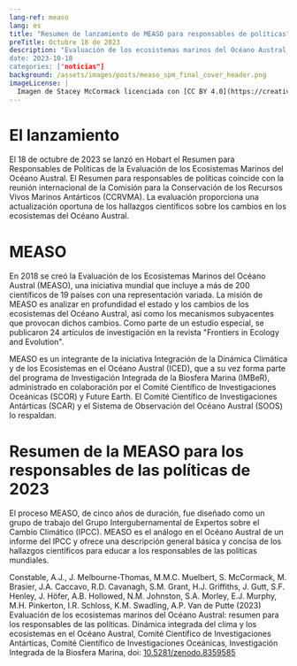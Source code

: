 ```yaml
---
lang-ref: measo
lang: es
title: "Resumen de lanzamiento de MEASO para responsables de políticas"
preTitle: Octubre 18 de 2023
description: "Evaluación de los ecosistemas marinos del Océano Austral, lanzamiento del SPM
date: 2023-10-18
categories: ["noticias"]
background: /assets/images/posts/measo_spm_final_cover_header.png
imageLicense: |
  Imagen de Stacey McCormack licenciada con [CC BY 4.0](https://creativecommons.org/licenses/by/4.0/)
---
```


# El lanzamiento
El 18 de octubre de 2023 se lanzó en Hobart el Resumen para Responsables de Políticas de la Evaluación de los Ecosistemas Marinos del Océano Austral. El Resumen para responsables de políticas coincide con la reunión internacional de la Comisión para la Conservación de los Recursos Vivos Marinos Antárticos (CCRVMA). La evaluación proporciona una actualización oportuna de los hallazgos científicos sobre los cambios en los ecosistemas del Océano Austral.

# MEASO

En 2018 se creó la Evaluación de los Ecosistemas Marinos del Océano Austral (MEASO), una iniciativa mundial que incluye a más de 200 científicos de 19 países con una representación variada. La misión de MEASO es analizar en profundidad el estado y los cambios de los ecosistemas del Océano Austral, así como los mecanismos subyacentes que provocan dichos cambios. Como parte de un estudio especial, se publicaron 24 artículos de investigación en la revista "Frontiers in Ecology and Evolution".

MEASO es un integrante de la iniciativa Integración de la Dinámica Climática y de los Ecosistemas en el Océano Austral (ICED), que a su vez forma parte del programa de Investigación Integrada de la Biosfera Marina (IMBeR), administrado en colaboración por el Comité Científico de Investigaciones Oceánicas (SCOR) y Future Earth. El Comité Científico de Investigaciones Antárticas (SCAR) y el Sistema de Observación del Océano Austral (SOOS) lo respaldan.

# Resumen de la MEASO para los responsables de las políticas de 2023
El proceso MEASO, de cinco años de duración, fue diseñado como un grupo de trabajo del Grupo Intergubernamental de Expertos sobre el Cambio Climático (IPCC). MEASO es el análogo en el Océano Austral de un informe del IPCC y ofrece una descripción general básica y concisa de los hallazgos científicos para educar a los responsables de las políticas mundiales.

Constable, A.J., J. Melbourne-Thomas, M.M.C. Muelbert, S. McCormack, M. Brasier, J.A. Caccavo, R.D. Cavanagh, S.M. Grant, H.J. Griffiths, J. Gutt, S.F. Henley, J. Höfer, A.B. Hollowed, N.M. Johnston, S.A. Morley, E.J. Murphy, M.H. Pinkerton, I.R. Schloss, K.M. Swadling, A.P. Van de Putte (2023) Evaluación de los ecosistemas marinos del Océano Austral: resumen para los responsables de las políticas. Dinámica integrada del clima y los ecosistemas en el Océano Austral, Comité Científico de Investigaciones Antárticas, Comité Científico de Investigaciones Oceánicas, Investigación Integrada de la Biosfera Marina, doi: [10.5281/zenodo.8359585](https://zenodo.org/doi/10.5281/zenodo.8359584)


